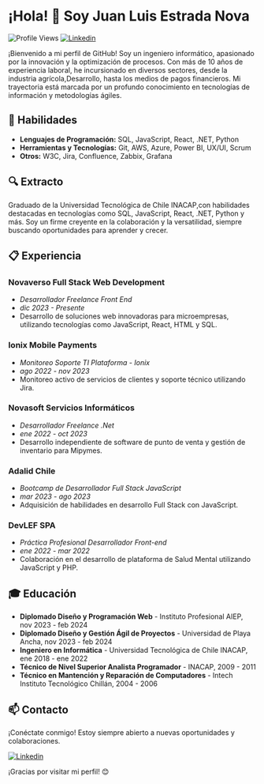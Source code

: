 # ¡Hola! 👋 Soy Juan Luis Estrada Nova

![Profile Views](https://komarev.com/ghpvc/?username=juanluisestrada&color=blue)
[![Linkedin](https://img.shields.io/badge/-juanluisestrada-blue?style=flat-square&logo=Linkedin&logoColor=white&link=https://www.linkedin.com/in/juan-luis-estrada-nova/)](https://www.linkedin.com/in/juan-luis-estrada-nova/)


¡Bienvenido a mi perfil de GitHub! Soy un ingeniero informático, apasionado por la innovación y la optimización de procesos. Con más de 10 años de experiencia laboral, he incursionado en diversos sectores, desde la industria agrícola,Desarrollo, hasta los medios de pagos financieros. Mi trayectoria está marcada por un profundo conocimiento en tecnologías de información y metodologías ágiles.

## 🚀 Habilidades

- **Lenguajes de Programación:** SQL, JavaScript, React, .NET, Python
- **Herramientas y Tecnologías:** Git, AWS, Azure, Power BI, UX/UI, Scrum
- **Otros:** W3C, Jira, Confluence, Zabbix, Grafana

## 🔍 Extracto

Graduado de la Universidad Tecnológica de Chile INACAP,con habilidades destacadas en tecnologías como SQL, JavaScript, React, .NET, Python y más. Soy un firme creyente en la colaboración y la versatilidad, siempre buscando oportunidades para aprender y crecer.

## 📋 Experiencia

### Novaverso Full Stack Web Development
- *Desarrollador Freelance Front End*
- *dic 2023 - Presente*
- Desarrollo de soluciones web innovadoras para microempresas, utilizando tecnologías como JavaScript, React, HTML y SQL.

### Ionix Mobile Payments
- *Monitoreo Soporte TI Plataforma - Ionix*
- *ago 2022 - nov 2023*
- Monitoreo activo de servicios de clientes y soporte técnico utilizando Jira.

### Novasoft Servicios Informáticos
- *Desarrollador Freelance .Net*
- *ene 2022 - oct 2023*
- Desarrollo independiente de software de punto de venta y gestión de inventario para Mipymes.

### Adalid Chile
- *Bootcamp de Desarrollador Full Stack JavaScript*
- *mar 2023 - ago 2023*
- Adquisición de habilidades en desarrollo Full Stack con JavaScript.

### DevLEF SPA
- *Práctica Profesional Desarrollador Front-end*
- *ene 2022 - mar 2022*
- Colaboración en el desarrollo de plataforma de Salud Mental utilizando JavaScript y PHP.

## 🎓 Educación

- **Diplomado Diseño y Programación Web** - Instituto Profesional AIEP, nov 2023 - feb 2024
- **Diplomado Diseño y Gestión Ágil de Proyectos** - Universidad de Playa Ancha, nov 2023 - feb 2024
- **Ingeniero en Informática** - Universidad Tecnológica de Chile INACAP, ene 2018 - ene 2022
- **Técnico de Nivel Superior Analista Programador** - INACAP, 2009 - 2011
- **Técnico en Mantención y Reparación de Computadores** - Intech Instituto Tecnológico Chillán, 2004 - 2006

## 📫 Contacto

¡Conéctate conmigo! Estoy siempre abierto a nuevas oportunidades y colaboraciones.

[![Linkedin](https://img.shields.io/badge/-juanluisestrada-blue?style=flat-square&logo=Linkedin&logoColor=white&link=https://www.linkedin.com/in/juan-luis-estrada-nova/)](https://www.linkedin.com/in/juan-luis-estrada-nova/)


¡Gracias por visitar mi perfil! 😊
